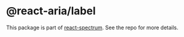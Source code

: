 # @react-aria/label

This package is part of [react-spectrum](https://github.com/adobe-private/react-spectrum-v3). See the repo for more details.
